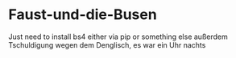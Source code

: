 # Faust-und-die-Busen

Just need to install bs4 either via pip or something else
außerdem Tschuldigung wegen dem Denglisch, es war ein Uhr nachts
